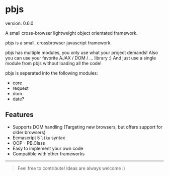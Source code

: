 pbjs
========

version: 0.6.0

A small cross-browser lightweight object orientated framework.

pbjs is a small, crossbrowser javascript framework.

pbjs has multiple modules, you only use what your project demands! Also you can use your favorite AJAX / DOM / ... library :) And just use a single module from pbjs without loading all the code!

pbjs is seperated into the following modules:

* core
* request
* dom
* date?

Features
---

* Supports DOM handling (Targeting new browsers, but offers support for older browsers)
* Ecmascript 5 `like` syntax
* OOP - PB.Class
* Easy to implement your own code
* Compatible with other frameworks

---

> Feel free to contribute! Ideas are always welcome :)